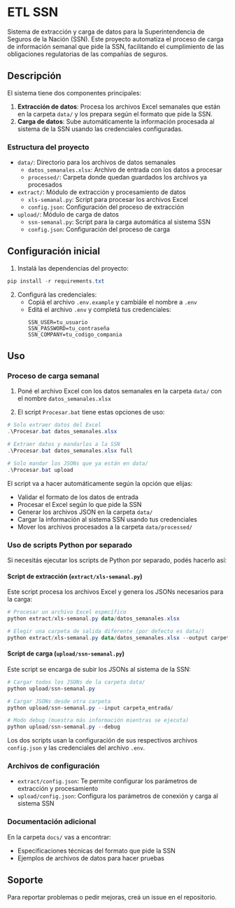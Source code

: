 # ETL SSN

Sistema de extracción y carga de datos para la Superintendencia de Seguros de la Nación (SSN). Este proyecto automatiza el proceso de carga de información semanal que pide la SSN, facilitando el cumplimiento de las obligaciones regulatorias de las compañías de seguros.

## Descripción

El sistema tiene dos componentes principales:

1. **Extracción de datos**: Procesa los archivos Excel semanales que están en la carpeta `data/` y los prepara según el formato que pide la SSN.
2. **Carga de datos**: Sube automáticamente la información procesada al sistema de la SSN usando las credenciales configuradas.

### Estructura del proyecto

- `data/`: Directorio para los archivos de datos semanales
  - `datos_semanales.xlsx`: Archivo de entrada con los datos a procesar
  - `processed/`: Carpeta donde quedan guardados los archivos ya procesados
- `extract/`: Módulo de extracción y procesamiento de datos
  - `xls-semanal.py`: Script para procesar los archivos Excel
  - `config.json`: Configuración del proceso de extracción
- `upload/`: Módulo de carga de datos
  - `ssn-semanal.py`: Script para la carga automática al sistema SSN
  - `config.json`: Configuración del proceso de carga

## Configuración inicial

1. Instalá las dependencias del proyecto:
```powershell
pip install -r requirements.txt
```

2. Configurá las credenciales:
   - Copiá el archivo `.env.example` y cambiále el nombre a `.env`
   - Editá el archivo `.env` y completá tus credenciales:
     ```
     SSN_USER=tu_usuario
     SSN_PASSWORD=tu_contraseña
     SSN_COMPANY=tu_codigo_compania
     ```

## Uso

### Proceso de carga semanal

1. Poné el archivo Excel con los datos semanales en la carpeta `data/` con el nombre `datos_semanales.xlsx`

2. El script `Procesar.bat` tiene estas opciones de uso:

```powershell
# Solo extraer datos del Excel
.\Procesar.bat datos_semanales.xlsx

# Extraer datos y mandarlos a la SSN
.\Procesar.bat datos_semanales.xlsx full

# Solo mandar los JSONs que ya están en data/
.\Procesar.bat upload
```

El script va a hacer automáticamente según la opción que elijas:
- Validar el formato de los datos de entrada
- Procesar el Excel según lo que pide la SSN
- Generar los archivos JSON en la carpeta `data/`
- Cargar la información al sistema SSN usando tus credenciales
- Mover los archivos procesados a la carpeta `data/processed/`

### Uso de scripts Python por separado

Si necesitás ejecutar los scripts de Python por separado, podés hacerlo así:

#### Script de extracción (`extract/xls-semanal.py`)

Este script procesa los archivos Excel y genera los JSONs necesarios para la carga:

```powershell
# Procesar un archivo Excel específico
python extract/xls-semanal.py data/datos_semanales.xlsx

# Elegir una carpeta de salida diferente (por defecto es data/)
python extract/xls-semanal.py data/datos_semanales.xlsx --output carpeta_salida/
```

#### Script de carga (`upload/ssn-semanal.py`)

Este script se encarga de subir los JSONs al sistema de la SSN:

```powershell
# Cargar todos los JSONs de la carpeta data/
python upload/ssn-semanal.py

# Cargar JSONs desde otra carpeta
python upload/ssn-semanal.py --input carpeta_entrada/

# Modo debug (muestra más información mientras se ejecuta)
python upload/ssn-semanal.py --debug
```

Los dos scripts usan la configuración de sus respectivos archivos `config.json` y las credenciales del archivo `.env`.

### Archivos de configuración

- `extract/config.json`: Te permite configurar los parámetros de extracción y procesamiento
- `upload/config.json`: Configura los parámetros de conexión y carga al sistema SSN

### Documentación adicional

En la carpeta `docs/` vas a encontrar:
- Especificaciones técnicas del formato que pide la SSN
- Ejemplos de archivos de datos para hacer pruebas

## Soporte

Para reportar problemas o pedir mejoras, creá un issue en el repositorio.
